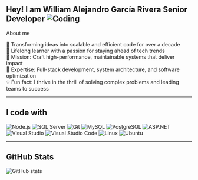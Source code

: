 Hey! I am William Alejandro García Rivera
Senior Developer 
![Coding](https://media.giphy.com/media/13HgwGsXF0aiGY/giphy.gif)
---

About me

🚀 Transforming ideas into scalable and efficient code for over a decade  
🌱 Lifelong learner with a passion for staying ahead of tech trends  
🎯 Mission: Craft high-performance, maintainable systems that deliver impact  
💼 Expertise: Full-stack development, system architecture, and software optimization  
💡 Fun fact: I thrive in the thrill of solving complex problems and leading teams to success  

---

## I code with

![Node.js](https://img.shields.io/badge/-Node.js-339933?logo=node.js&logoColor=white&style=flat)
![SQL Server](https://img.shields.io/badge/-SQL%20Server-CC2927?logo=microsoft-sql-server&logoColor=white&style=flat)
![Git](https://img.shields.io/badge/-Git-F05032?logo=git&logoColor=white&style=flat)
![MySQL](https://img.shields.io/badge/-MySQL-4479A1?logo=mysql&logoColor=white&style=flat)
![PostgreSQL](https://img.shields.io/badge/-PostgreSQL-336791?logo=postgresql&logoColor=white&style=flat)
![ASP.NET](https://img.shields.io/badge/-ASP.NET-5C2D91?logo=.net&logoColor=white&style=flat)
![Visual Studio](https://img.shields.io/badge/-Visual%20Studio-5C2D91?logo=visual-studio&logoColor=white&style=flat)
![Visual Studio Code](https://img.shields.io/badge/-VS%20Code-007ACC?logo=visual-studio-code&logoColor=white&style=flat)
![Linux](https://img.shields.io/badge/-Linux-FCC624?logo=linux&logoColor=black&style=flat)
![Ubuntu](https://img.shields.io/badge/-Ubuntu-E95420?logo=ubuntu&logoColor=white&style=flat)

---

## GitHub Stats

![GitHub stats](https://github-readme-stats.vercel.app/api?username=will009&show_icons=true&theme=radical)
